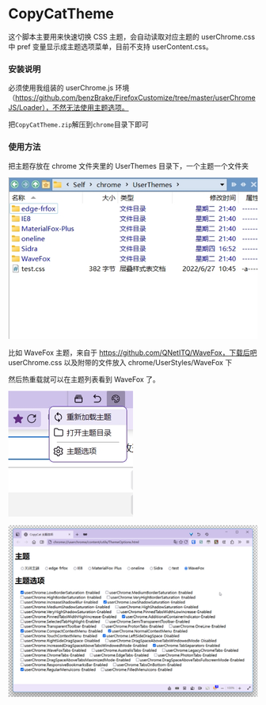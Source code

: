 # CopyCatTheme

这个脚本主要用来快速切换 CSS 主题，会自动读取对应主题的 userChrome.css 中 pref 变量显示成主题选项菜单，目前不支持 userContent.css。

### 安装说明

必须使用我组装的 userChrome.js 环境（https://github.com/benzBrake/FirefoxCustomize/tree/master/userChromeJS/Loader），不然无法使用主题选项。

把`CopyCatTheme.zip`解压到`chrome`目录下即可

### 使用方法

把主题存放在 chrome 文件夹里的 UserThemes 目录下，一个主题一个文件夹

![UserThemesFolder](images/UserThemesFolder.jpg)

比如 WaveFox 主题，来自于 https://github.com/QNetITQ/WaveFox，下载后吧 userChrome.css 以及附带的文件放入 chrome/UserStyles/WaveFox 下

然后热重载就可以在主题列表看到 WaveFox 了。

![HotReload](images/HotReload.jpg)

![ThemeOptions](images/ThemeOptions.png)